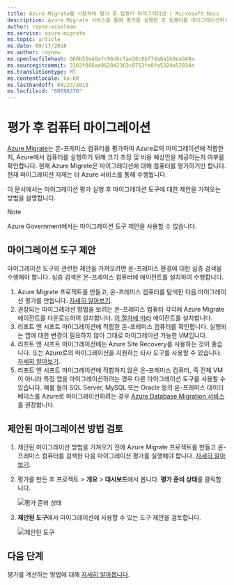```yaml
---
title: Azure Migrate를 사용하여 평가 후 컴퓨터 마이그레이션 | Microsoft Docs
description: Azure Migrate 서비스를 통해 평가를 실행한 후 컴퓨터를 마이그레이션하기 위한 권장 사항을 가져오는 방법을 알아봅니다.
author: rayne-wiselman
ms.service: azure-migrate
ms.topic: article
ms.date: 09/17/2018
ms.author: raynew
ms.openlocfilehash: 068b55e40afc96dbcfae26c8bf7da8a1b9ea349a
ms.sourcegitcommit: 3102f886aa962842303c8753fe8fa5324a52834a
ms.translationtype: MT
ms.contentlocale: ko-KR
ms.lasthandoff: 04/23/2019
ms.locfileid: "60598370"
---
```

# <a name="migrate-machines-after-assessment"></a>평가 후 컴퓨터 마이그레이션


[Azure Migrate](migrate-overview.md)는 온-프레미스 컴퓨터를 평가하여 Azure로의 마이그레이션에 적합한지, Azure에서 컴퓨터를 실행하기 위해 크기 조정 및 비용 예상안을 제공하는지 여부를 확인합니다. 현재 Azure Migrate은 마이그레이션에 대해 컴퓨터를 평가하기만 합니다. 현재 마이그레이션 자체는 타 Azure 서비스를 통해 수행됩니다.

이 문서에서는 마이그레이션 평가 실행 후 마이그레이션 도구에 대한 제안을 가져오는 방법을 설명합니다.

> [!NOTE]
> Azure Government에서는 마이그레이션 도구 제안을 사용할 수 없습니다.

## <a name="migration-tool-suggestion"></a>마이그레이션 도구 제안

마이그레이션 도구와 관련한 제안을 가져오려면 온-프레미스 환경에 대한 심층 검색을 수행해야 합니다. 심층 검색은 온-프레미스 컴퓨터에 에이전트를 설치하여 수행합니다.  

1. Azure Migrate 프로젝트를 만들고, 온-프레미스 컴퓨터를 탐색한 다음 마이그레이션 평가를 만듭니다. [자세히 알아보기](tutorial-assessment-vmware.md).
2. 권장되는 마이그레이션 방법을 보려는 온-프레미스 컴퓨터 각각에 Azure Migrate 에이전트를 다운로드하여 설치합니다. [이 절차에 따라](how-to-create-group-machine-dependencies.md#prepare-for-dependency-visualization) 에이전트를 설치합니다.
2. 리프트 앤 시프트 마이그레이션에 적합한 온-프레미스 컴퓨터를 확인합니다. 실행되는 앱에 대한 변경이 필요하지 않아 그대로 마이그레이션 가능한 VM입니다.
3. 리프트 앤 시프트 마이그레이션에는 Azure Site Recovery를 사용하는 것이 좋습니다. 또는 Azure로의 마이그레이션을 지원하는 타사 도구를 사용할 수 있습니다. [자세히 알아보기](../site-recovery/tutorial-migrate-on-premises-to-azure.md). 
4. 리프트 앤 시프트 마이그레이션에 적합하지 않은 온-프레미스 컴퓨터, 즉 전체 VM이 아니라 특정 앱을 마이그레이션하려는 경우 다른 마이그레이션 도구를 사용할 수 있습니다. 예를 들어 SQL Server, MySQL 또는 Oracle 등의 온-프레미스 데이터베이스를 Azure로 마이그레이션하려는 경우 [Azure Database Migration 서비스](https://azure.microsoft.com/campaigns/database-migration/)를 권장합니다. 


## <a name="review-suggested-migration-methods"></a>제안된 마이그레이션 방법 검토

1. 제안된 마이그레이션 방법을 가져오기 전에 Azure Migrate 프로젝트를 만들고 온-프레미스 컴퓨터를 검색한 다음 마이그레이션 평가를 실행해야 합니다. [자세히 알아보기](tutorial-assessment-vmware.md).
2. 평가를 만든 후 프로젝트 > **개요** > **대시보드**에서 봅니다. **평가 준비 상태**를 클릭합니다.

    ![평가 준비 상태](./media/tutorial-assessment-vmware/assessment-report.png)  

3. **제안된 도구**에서 마이그레이션에 사용할 수 있는 도구 제안을 검토합니다.

    ![제안된 도구](./media/tutorial-assessment-vmware/assessment-suitability.png)




## <a name="next-steps"></a>다음 단계

평가를 계산하는 방법에 대해 [자세히 알아봅니다](concepts-assessment-calculation.md).
